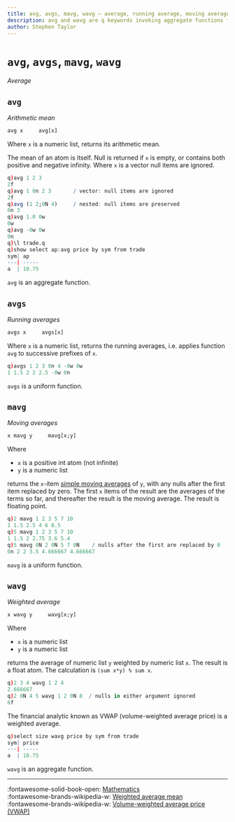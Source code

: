 ```yaml
---
title: avg, avgs, mavg, wavg – average, running average, moving averages, weighted average | Reference | kdb+ and q documentation
description: avg and wavg are q keywords invoking aggregate functions for the arithmetic and weighted means of a vector. avgs and mavgs are q keywords that invoke uniform functions that return the cumulative and moving means of a vector
author: Stephen Taylor
---
```

# `avg`, `avgs`, `mavg`, `wavg`


_Average_



## `avg` 

_Arithmetic mean_

```txt
avg x     avg[x]
```

Where `x` is a numeric list, returns its arithmetic mean. 

The mean of an atom is itself. 
Null is returned if `x` is empty, or contains both positive and negative infinity. Where `x` is a vector null items are ignored.

```q
q)avg 1 2 3
2f
q)avg 1 0n 2 3       / vector: null items are ignored
2f
q)avg (1 2;0N 4)     / nested: null items are preserved
0n 3
q)avg 1.0 0w
0w
q)avg -0w 0w
0n
q)\l trade.q
q)show select ap:avg price by sym from trade
sym| ap
---| -----
a  | 10.75
```

`avg` is an aggregate function.



## `avgs` 

_Running averages_

```txt
avgs x     avgs[x]
```

Where `x` is a numeric list, returns the running averages, i.e. applies function `avg` to successive prefixes of `x`.

```q
q)avgs 1 2 3 0n 4 -0w 0w
1 1.5 2 2 2.5 -0w 0n
```

`avgs` is a uniform function.


## `mavg`

_Moving averages_

```txt
x mavg y     mavg[x;y]
```

Where 

-   `x` is a positive int atom (not infinite)
-   `y` is a numeric list

returns the `x`-item [simple moving averages](https://en.wikipedia.org/wiki/Moving_average#Simple_moving_average) of `y`, with any nulls after the first item replaced by zero. The first `x` items of the result are the averages of the terms so far, and thereafter the result is the moving average. The result is floating point.

```q
q)2 mavg 1 2 3 5 7 10
1 1.5 2.5 4 6 8.5
q)5 mavg 1 2 3 5 7 10
1 1.5 2 2.75 3.6 5.4
q)5 mavg 0N 2 0N 5 7 0N    / nulls after the first are replaced by 0
0n 2 2 3.5 4.666667 4.666667
```

`mavg` is a uniform function. 


## `wavg` 

_Weighted average_

```txt
x wavg y     wavg[x;y]
```

Where 

-   `x` is a numeric list
-   `y` is a numeric list

returns the average of numeric list `y` weighted by numeric list `x`. The result is a float atom. The calculation is `(sum x*y) % sum x`.

```q
q)2 3 4 wavg 1 2 4
2.666667
q)2 0N 4 5 wavg 1 2 0N 8  / nulls in either argument ignored
6f
```

The financial analytic known as VWAP (volume-weighted average price) is a weighted average.

```q
q)select size wavg price by sym from trade
sym| price
---| -----
a  | 10.75
```

`wavg` is an aggregate function.


----
:fontawesome-solid-book-open:
[Mathematics](../basics/math.md)
<br>
:fontawesome-brands-wikipedia-w:
[Weighted average mean](https://en.wikipedia.org/wiki/Weighted_arithmetic_mean)<br>
:fontawesome-brands-wikipedia-w:
[Volume-weighted average price (VWAP)](https://en.wikipedia.org/wiki/Volume-weighted_average_price)  


